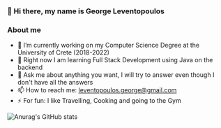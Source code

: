 ### 👋 Hi there, my name is George Leventopoulos


### About me
- 🔭 I’m currently working on my Computer Science Degree at the University of Crete (2018-2022)
- 🌱 Right now I am learning Full Stack Development using Java on the backend 
- 💬 Ask me about anything you want, I will try to answer even though I don't have all the answers
- 📫 How to reach me: leventopoulos.george@gmail.com
- ⚡ For fun: I like Travelling, Cooking and going to the Gym

![Anurag's GitHub stats](https://github-readme-stats.vercel.app/api?username=georgeleve&theme=prussian&show_icons=true)
